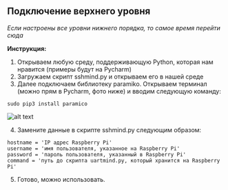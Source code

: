 ## Подключение верхнего уровня

*Если настроены все уровни нижнего порядка, то самое время перейти сюда*

**Инструкция:**

1. Открываем любую среду, поддерживающую Python, которая нам нравится (примеры будут на Pycharm)
2. Загружаем скрипт sshmind.py и открываем его в нашей среде
3. Далее подключаем библиотеку paramiko. Открываем терминал (можно прям в Pycharm, фото ниже) и вводим следующую команду: 
```
sudo pip3 install paramico 
```

![alt text](image.png)

4. Замените данные в скрипте sshmind.py следующим образом:
```
hostname = 'IP адрес Raspberry Pi'
username = 'имя пользователя, указанное на Raspberry Pi'
password = 'пароль пользователя, указанный в Raspberry Pi'
command = 'путь до скрипта uartmind.py, который хранится на Raspberry Pi'
```
5. Готово, можно использовать.